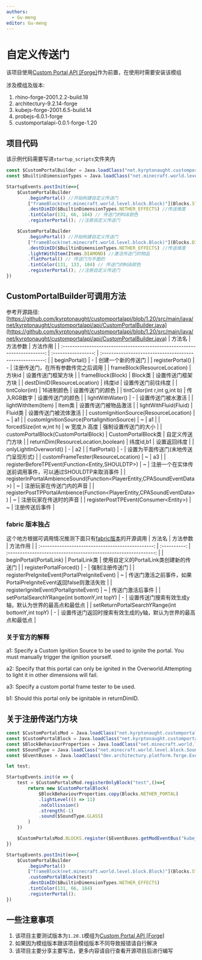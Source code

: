 ```yaml
---
authors:
  - Gu-meng
editor: Gu-meng
---
```

# 自定义传送门
该项目使用[Custom Portal API [Forge]](https://www.mcmod.cn/class/10354.html)作为前置，在使用时需要安装该模组

涉及模组及版本:
1. rhino-forge-2001.2.2-build.18
2. architectury-9.2.14-forge
3. kubejs-forge-2001.6.5-build.14
4. probejs-6.0.1-forge
5. customportalapi-0.0.1-forge-1.20

## 项目代码
该示例代码需要写进`startup_scripts`文件夹内

```js
const $CustomPortalBuilder = Java.loadClass("net.kyrptonaught.customportalapi.api.CustomPortalBuilder")
const $BuiltinDimensionTypes = Java.loadClass("net.minecraft.world.level.dimension.BuiltinDimensionTypes")

StartupEvents.postInit(e=>{
    $CustomPortalBuilder
        .beginPortal() //开始构建自定义传送门
        ["frameBlock(net.minecraft.world.level.block.Block)"](Blocks.STONE) //传送门的框架方块
        .destDimID($BuiltinDimensionTypes.NETHER_EFFECTS) //传送维度
        .tintColor(131, 66, 184) // 传送门的RGB颜色
        .registerPortal(); //注册自定义传送门

    $CustomPortalBuilder
        .beginPortal() //开始构建自定义传送门
        ["frameBlock(net.minecraft.world.level.block.Block)"](Blocks.DIAMOND_BLOCK) //传送门的框架方块
        .destDimID($BuiltinDimensionTypes.NETHER_EFFECTS) //传送维度
        .lightWithItem(Items.DIAMOND) //激活传送门的物品
        .flatPortal() // 传送门为平面的
        .tintColor(131, 133, 184) // 传送门的RGB颜色
        .registerPortal(); //注册自定义传送门
})
```

## CustomPortalBuilder可调用方法
参考开源路径:[https://github.com/kyrptonaught/customportalapi/blob/1.20/src/main/java/net/kyrptonaught/customportalapi/api/CustomPortalBuilder.java](https://github.com/kyrptonaught/customportalapi/blob/1.20/src/main/java/net/kyrptonaught/customportalapi/api/CustomPortalBuilder.java)
|                                  方法名                                   |      方法参数       |                         方法作用                         |
| :-----------------------------------------------------------------------: | :-----------------: | :------------------------------------------------------: |
|                               beginPortal()                               |          -          |                    创建一个新的传送门                    |
|                             registerPortal()                              |          -          |            注册传送门，在所有参数传完之后调用            |
|                       frameBlock(ResourceLocation)                        |       方块id        |                    设置传送门框架方块                    |
|                             frameBlock(Block)                             |       Block类       |                    设置传送门框架方块                    |
|                        destDimID(ResourceLocation)                        |       纬度id        |                    设置传送门前往纬度                    |
|                              tintColor(int)                               |     16进制颜色      |                     设置传送门的颜色                     |
|                       tintColor(int r,int g,int b)                        |     传入RGB数字     |                     设置传送门的颜色                     |
|                             lightWithWater()                              |          -          |                    设置传送门被水激活                    |
|                            lightWithItem(Item)                            |       Item类        |                   设置传送门被物品激活                   |
|                           lightWithFluid(Fluid)                           |       Fluid类       |                   设置传送门被流体激活                   |
|                  customIgnitionSource(ResourceLocation)                   |          ~          |                            a1                            |
|                customIgnitionSource(PortalIgnitionSource)                 |          ~          |                            a1                            |
|                          forcedSize(int w,int h)                          |    w 宽度,h 高度    |                   强制设置传送门的大小                   |
|                   customPortalBlock(CustomPortalBlock)                    | CustomPortalBlock类 |                     自定义传送门方块                     |
|                    returnDim(ResourceLocation,boolean)                    |      纬度id,b1      |                       设置返回纬度                       |
|                          onlyLightInOverworld()                           |          -          |                            a2                            |
|                               flatPortal()                                |          -          |           设置为平面传送门(末地传送门呈现形式)           |
|                    customFrameTester(ResourceLocation)                    |          ~          |                            a3                            |
|            registerBeforeTPEvent(Function\<Entity,SHOULDTP\>)             |          ~          | 注册一个在实体传送前调用事件，可以通过SHOULDTP来取消事件 |
| registerInPortalAmbienceSound(Function\<PlayerEntity,CPASoundEventData\>) |          ~          |                 注册玩家在传送门内的声音                 |
| registerPostTPPortalAmbience(Function\<PlayerEntity,CPASoundEventData\>)  |          ~          |                  注册玩家在传送时的声音                  |
|                  registerPostTPEvent(Consumer\<Entity\>)                  |          ~          |                      注册传送后事件                      |

### fabric 版本独占
这个地方根据可调用情况推测下面只有[fabric版本](https://www.mcmod.cn/class/15391.html)的开源调用
|                      方法名                       |   方法参数   |                            方法作用                             |
| :-----------------------------------------------: | :----------: | :-------------------------------------------------------------: |
|              beginPortal(PortalLink)              | PortalLink类 |             使用自定义的PortalLink类创建新的传送门              |
|              registerPortalForced()               |      -       |                         强制注册传送门                          |
|   registerPreIgniteEvent(PortalPreIgniteEvent)    |      ~       | 传送门激活之前事件，如果PortalPreIgniteEvent返回false则激活失败 |
|      registerIgniteEvent(PortalIgniteEvent)       |      ~       |                        传送门激活后事件                         |
|    setPortalSearchYRange(int bottomY,int topY)    |      -       |      设置传送门搜索有效生成y轴，默认为世界的最高点和最低点      |
| setReturnPortalSearchYRange(int bottomY,int topY) |      -       |  设置传送门返回时搜索有效生成的y轴，默认为世界的最高点和最低点  |

### 关于官方的解释
a1: Specify a Custom Ignition Source to be used to ignite the portal. You must manually trigger the ignition yourself.

a2: Specify that this portal can only be ignited in the Overworld.Attempting to light it in other dimensions will fail.

a3: Specify a custom portal frame tester to be used.

b1: Should this portal only be ignitable in returnDimID.

## 关于注册传送门方块
```js
const $CustomPortalsMod = Java.loadClass("net.kyrptonaught.customportalapi.CustomPortalsMod")
const $CustomPortalBlock = Java.loadClass("net.kyrptonaught.customportalapi.CustomPortalBlock")
const $BlockBehaviourProperties = Java.loadClass("net.minecraft.world.level.block.state.BlockBehaviour$Properties")
const $SoundType = Java.loadClass("net.minecraft.world.level.block.SoundType")
const $EventBuses = Java.loadClass("dev.architectury.platform.forge.EventBuses");

let test;

StartupEvents.init(e => {
    test = $CustomPortalsMod.registerOnlyBlock("test",()=>{
        return new $CustomPortalBlock(
            $BlockBehaviourProperties.copy(Blocks.NETHER_PORTAL)
            .lightLevel(() => 11)
            .noCollission()
            .strength(-1)
            .sound($SoundType.GLASS)
        )
    })

    $CustomPortalsMod.BLOCKS.register($EventBuses.getModEventBus("kubejs").get());
})

StartupEvents.postInit(e=>{
    $CustomPortalBuilder
        .beginPortal()
        ["frameBlock(net.minecraft.world.level.block.Block)"](Blocks.STONE)
        .customPortalBlock(test)
        .destDimID($BuiltinDimensionTypes.NETHER_EFFECTS) 
        .tintColor(131, 66, 184)
        .registerPortal();
})
```

## 一些注意事项
1. 该项目主要测试版本为`1.20.1`模组为[Custom Portal API [Forge]](https://www.mcmod.cn/class/10354.html)
2. 如果因为模组版本跟该项目模组版本不同导致报错请自行解决
3. 该项目主要分享主要写法，更多内容请自行查看开源项目后进行编写
